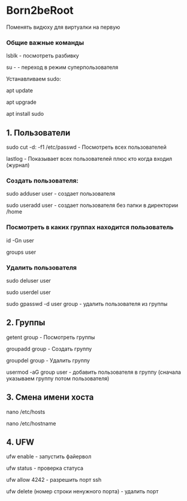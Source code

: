 # Born2beRoot
Поменять видюху для виртуалки на первую
### Общие важные команды
lsblk - посмотреть разбивку

su - - переход в режим суперпользователя

Устанавливаем sudo:

apt update

apt upgrade

apt install sudo

## 1. Пользователи
sudo cut -d: -f1 /etc/passwd - Посмотреть всех пользователей

lastlog - Показывает всех пользователей плюс кто когда входил (журнал)

### Создать пользователя:

sudo adduser user - создает пользователя
  
sudo useradd user - создает пользователя без папки в директории /home

### Посмотреть в каких группах находится пользователь
  
id -Gn user
	
groups user 
  
### Удалить пользователя
  
sudo deluser user
  
sudo userdel user
  
sudo gpasswd -d user group - удалить пользователя из группы
  
## 2. Группы
	
getent group - Посмотреть группы
	
groupadd group - Создать группу
	
groupdel group - Удалить группу
	
usermod -aG group user - добавить пользователя в группу (сначала указываем группу потом пользователя)
	
## 3. Смена имени хоста
nano /etc/hosts

nano /etc/hostname

## 4. UFW

ufw enable - запустить файервол

ufw status - проверка статуса

ufw allow 4242 - разрешить порт ssh

ufw delete (номер строки ненужного порта) - удалить порт
